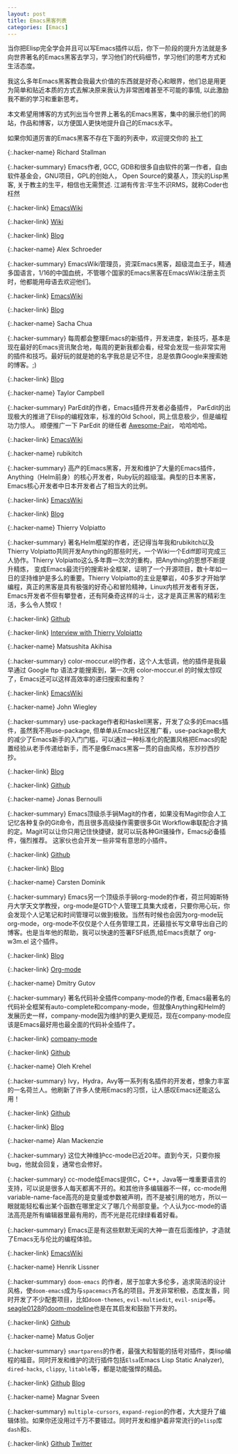 ```yaml
---
layout: post
title: Emacs黑客列表
categories: [Emacs]
---
```


当你把Elisp完全学会并且可以写Emacs插件以后，你下一阶段的提升方法就是多向世界著名的Emacs黑客去学习，学习他们的代码细节，学习他们的思考方式和生活态度。

我这么多年Emacs黑客教会我最大价值的东西就是好奇心和眼界，他们总是用更为简单和贴近本质的方式去解决原来我认为非常困难甚至不可能的事情, 以此激励我不断的学习和重新思考。

本文希望用博客的方式列出当今世界上著名的Emacs黑客，集中的展示他们的网站，作品和博客，以方便国人更快地提升自己的Emacs水平。

如果你知道厉害的Emacs黑客不存在下面的列表中，欢迎提交你的 [补丁](https://github.com/manateelazycat/manateelazycat.github.io/edit/master/_posts/2019-05-12-emacs-hackers.md)

{:.hacker-name}
Richard Stallman

{:.hacker-summary}
Emacs作者, GCC, GDB和很多自由软件的第一作者，自由软件基金会，GNU项目，GPL的创始人， Open Source的奠基人，顶尖的Lisp黑客, 关于教主的生平，相信也无需赘述.
江湖有传言:平生不识RMS，就称Coder也枉然

{:.hacker-link}
[EmacsWiki](https://www.emacswiki.org/emacs/RichardStallman)

{:.hacker-link}
[Wiki](https://en.wikipedia.org/wiki/Richard_Stallman)

{:.hacker-link}
[Blog](https://stallman.org/)

{:.hacker-name}
Alex Schroeder

{:.hacker-summary}
EmacsWiki管理员，资深Emacs黑客，超级混血王子，精通多国语言，1/16的中国血统，不管哪个国家的Emacs黑客在EmacsWiki注册主页时，他都能用母语去欢迎他们。

{:.hacker-link}
[EmacsWiki](https://www.emacswiki.org/emacs/Alex_Schroeder)

{:.hacker-link}
[Blog](https://alexschroeder.ch/wiki/Recent_Changes)

{:.hacker-name}
Sacha Chua

{:.hacker-summary}
每周都会整理Emacs的新插件，开发进度，新技巧，基本是现在最好的Emacs资讯聚合地，每周的更新我都会看，经常会发现一些非常实用的插件和技巧。最好玩的就是她的名字我总是记不住，总是依靠Google来搜索她的博客。;)

{:.hacker-link}
[Blog](https://sachachua.com/blog/category/geek/emacs/)

{:.hacker-name}
Taylor Campbell

{:.hacker-summary}
ParEdit的作者，Emacs插件开发者必备插件， ParEdit的出现极大的推进了Elisp的编程效率，标准的Old School，网上信息极少，但是编程功力惊人。
顺便推广一下 ParEdit 的继任者 [Awesome-Pair](https://github.com/manateelazycat/awesome-pair)， 哈哈哈哈。

{:.hacker-link}
[EmacsWiki](https://www.emacswiki.org/emacs/TaylorCampbell)

{:.hacker-name}
rubikitch

{:.hacker-summary}
高产的Emacs黑客，开发和维护了大量的Emacs插件，Anything（Helm前身）的核心开发者，Ruby玩的超级溜。典型的日本黑客，Emacs核心开发者中日本开发者占了相当大的比例。

{:.hacker-link}
[EmacsWiki](https://www.emacswiki.org/emacs/rubikitch)

{:.hacker-link}
[Blog](http://rubikitch.com/)

{:.hacker-name}
Thierry Volpiatto

{:.hacker-summary}
著名Helm框架的作者，还记得当年我和rubikitch以及Thierry Volpiatto共同开发Anything的那些时光，一个Wiki一个Ediff即可完成三人协作。Thierry Volpiatto这么多年靠一次次的重构，把Anything的思想不断提升精炼， 变成Emacs最流行的搜索补全框架，证明了一个开源项目，数十年如一日的坚持维护是多么的重要。Thierry Volpiatto的主业是攀岩，40多岁才开始学编程，真正的黑客是具有极强的好奇心和冒险精神，Linux内核开发者有牙医，Emacs开发者不但有攀登者，还有阿桑奇这样的斗士，这才是真正黑客的精彩生活，多么令人赞叹！

{:.hacker-link}
[Github](https://github.com/thierryvolpiatto)

{:.hacker-link}
[Interview with Thierry Volpiatto](https://sachachua.com/blog/2018/09/interview-with-thierry-volpiatto/)

{:.hacker-name}
Matsushita Akihisa

{:.hacker-summary}
color-moccur.el的作者，这个人太低调，他的插件是我最早通过 Google ftp 语法才能搜索到，第一次用 color-moccur.el 的时候太惊叹了，Emacs还可以这样高效率的递归搜索和重构？

{:.hacker-link}
[EmacsWiki](https://www.emacswiki.org/emacs/Matsushita)

{:.hacker-name}
John Wiegley

{:.hacker-summary}
use-package作者和Haskell黑客，开发了众多的Emacs插件，虽然我不用use-package, 但单单从Emacs社区推广看，use-package极大的减少了Emacs新手的入门门槛，可以通过一种标准化的配置风格把Emacs的配置经验从老手传递给新手，而不是像Emacs黑客一贯的自由风格，东抄抄西抄抄。

{:.hacker-link}
[Blog](http://www.newartisans.com/)

{:.hacker-link}
[Github](https://github.com/jwiegley)

{:.hacker-name}
Jonas Bernoulli

{:.hacker-summary}
Emacs顶级杀手锏Magit的作者，如果没有Magit你会人工记忆各种复杂的Git命令，而且很多高级操作需要很多Git Workflow串联配合才搞的定。Magit可以让你只用记住快捷键，就可以玩各种Git骚操作，Emacs必备插件，强烈推荐。
这家伙也会开发一些非常有意思的小插件。

{:.hacker-link}
[Github](https://github.com/tarsius)

{:.hacker-link}
[Blog](https://emacsair.me/)

{:.hacker-name}
Carsten Dominik

{:.hacker-summary}
Emacs另一个顶级杀手锏org-mode的作者，荷兰阿姆斯特丹大学天文学教授，org-mode是GTD个人管理工具集大成者，只要你用心玩，你会发现个人记笔记和时间管理可以做到极致。当然有时候也会因为org-mode玩org-mode，org-mode不仅仅是个人任务管理工具，还最擅长写文章导出自己的博客。也是当年他的帮助，我可以快速的签署FSF纸质,给Emacs贡献了 org-w3m.el 这个插件。

{:.hacker-link}
[Blog](https://staff.fnwi.uva.nl/c.dominik/)

{:.hacker-link}
[Org-mode](https://orgmode.org/)

{:.hacker-name}
Dmitry Gutov

{:.hacker-summary}
著名代码补全插件company-mode的作者, Emacs最著名的代码补全框架有auto-complete和company-mode，但就像Anything和Helm的发展历史一样，company-mode因为维护的更久更规范，现在company-mode应该是Emacs最好用也最全面的代码补全插件了。

{:.hacker-link}
[company-mode](https://company-mode.github.io/)

{:.hacker-link}
[Github](https://github.com/dgutov)


{:.hacker-name}
Oleh Krehel

{:.hacker-summary}
Ivy，Hydra，Avy等一系列有名插件的开发者，想象力丰富的一名荷兰人。他刷新了许多人使用Emacs的习惯，让人感叹Emacs还能这么用！

{:.hacker-link}
[Github](https://github.com/abo-abo)

{:.hacker-link}
[Blog](https://oremacs.com)

{:.hacker-name}
Alan Mackenzie

{:.hacker-summary}
这位大神维护cc-mode已近20年。直到今天，只要你报bug，他就会回复，通常也会修好。

{:.hacker-summary}
cc-mode给Emacs提供C，C++，Java等一堆重要语言的支持，可以说是很多人每天都离不开的。和其他许多编辑器不一样，cc-mode用variable-name-face高亮的是变量或参数被声明，而不是被引用的地方，所以一眼就能轻松看出某个函数在哪里定义了哪几个局部变量。个人认为cc-mode的语法高亮是所有编辑器里最有用的，而不光是花花绿绿看着好看。

{:.hacker-summary}
Emacs正是有这些默默无闻的大神一直在后面维护，才造就了Emacs无与伦比的编程体验。

{:.hacker-link}
[EmacsWiki](https://www.emacswiki.org/emacs/AlanMackenzie)

{:.hacker-name}
Henrik Lissner

{:.hacker-summary}
`doom-emacs` 的作者，居于加拿大多伦多，追求简洁的设计风格，使`doom-emacs`成为与`spacemacs`齐名的项目。开发非常积极，态度友善，同时开发了不少配套项目，比如`doom-themes`, `evil-multiedit`, `evil-snipe`等。[seagle0128](https://github.com/seagle0128)的[doom-modeline](https://github.com/seagle0128/doom-modeline)也是在其启发和鼓励下开发的。

{:.hacker-link}
[Github](https://github.com/hlissner)

{:.hacker-name}
Matus Goljer

{:.hacker-summary}
`smartparens`的作者，最强大和智能的括号对插件，类lisp编程的福音。同时开发和维护的流行插件包括`Elsa`(Emacs Lisp Static Analyzer), `dired-hacks`, `clippy`, `litable`等，都是功能强悍的精品。

{:.hacker-link}
[Github](https://github.com/Fuco1)
[Blog](https://fuco1.github.io/sitemap.html)

{:.hacker-name}
Magnar Sveen

{:.hacker-summary}
`multiple-cursors`, `expand-region`的作者，大大提升了编辑体验。如果你还没用过千万不要错过。同时开发和维护着非常流行的`elisp`库`dash`和`s`.

{:.hacker-link}
[Github](https://github.com/magnars)
[Twitter](http://twitter.com/magnars)
